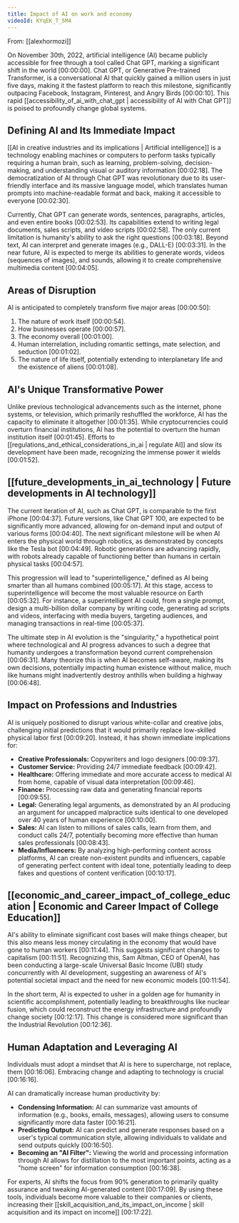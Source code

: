 ```yaml
---
title: Impact of AI on work and economy
videoId: KYqEK_T_5M4
---
```


From: [[alexhormozi]] <br/> 

On November 30th, 2022, artificial intelligence (AI) became publicly accessible for free through a tool called Chat GPT, marking a significant shift in the world <a class="yt-timestamp" data-t="00:00:00">[00:00:00]</a>. Chat GPT, or Generative Pre-trained Transformer, is a conversational AI that quickly gained a million users in just five days, making it the fastest platform to reach this milestone, significantly outpacing Facebook, Instagram, Pinterest, and Angry Birds <a class="yt-timestamp" data-t="00:00:10">[00:00:10]</a>. This rapid [[accessibility_of_ai_with_chat_gpt | accessibility of AI with Chat GPT]] is poised to profoundly change global systems.

## Defining AI and Its Immediate Impact

[[AI in creative industries and its implications | Artificial intelligence]] is a technology enabling machines or computers to perform tasks typically requiring a human brain, such as learning, problem-solving, decision-making, and understanding visual or auditory information <a class="yt-timestamp" data-t="00:02:18">[00:02:18]</a>. The democratization of AI through Chat GPT was revolutionary due to its user-friendly interface and its massive language model, which translates human prompts into machine-readable format and back, making it accessible to everyone <a class="yt-timestamp" data-t="00:02:30">[00:02:30]</a>.

Currently, Chat GPT can generate words, sentences, paragraphs, articles, and even entire books <a class="yt-timestamp" data-t="00:02:53">[00:02:53]</a>. Its capabilities extend to writing legal documents, sales scripts, and video scripts <a class="yt-timestamp" data-t="00:02:58">[00:02:58]</a>. The only current limitation is humanity's ability to ask the right questions <a class="yt-timestamp" data-t="00:03:18">[00:03:18]</a>. Beyond text, AI can interpret and generate images (e.g., DALL-E) <a class="yt-timestamp" data-t="00:03:31">[00:03:31]</a>. In the near future, AI is expected to merge its abilities to generate words, videos (sequences of images), and sounds, allowing it to create comprehensive multimedia content <a class="yt-timestamp" data-t="00:04:05">[00:04:05]</a>.

## Areas of Disruption

AI is anticipated to completely transform five major areas <a class="yt-timestamp" data-t="00:00:50">[00:00:50]</a>:
1.  The nature of work itself <a class="yt-timestamp" data-t="00:00:54">[00:00:54]</a>.
2.  How businesses operate <a class="yt-timestamp" data-t="00:00:57">[00:00:57]</a>.
3.  The economy overall <a class="yt-timestamp" data-t="00:01:00">[00:01:00]</a>.
4.  Human interrelation, including romantic settings, mate selection, and seduction <a class="yt-timestamp" data-t="00:01:02">[00:01:02]</a>.
5.  The nature of life itself, potentially extending to interplanetary life and the existence of aliens <a class="yt-timestamp" data-t="00:01:08">[00:01:08]</a>.

## AI's Unique Transformative Power

Unlike previous technological advancements such as the internet, phone systems, or television, which primarily reshuffled the workforce, AI has the capacity to eliminate it altogether <a class="yt-timestamp" data-t="00:01:35">[00:01:35]</a>. While cryptocurrencies could overturn financial institutions, AI has the potential to overturn the human institution itself <a class="yt-timestamp" data-t="00:01:45">[00:01:45]</a>. Efforts to [[regulations_and_ethical_considerations_in_ai | regulate AI]] and slow its development have been made, recognizing the immense power it wields <a class="yt-timestamp" data-t="00:01:52">[00:01:52]</a>.

## [[future_developments_in_ai_technology | Future developments in AI technology]]

The current iteration of AI, such as Chat GPT, is comparable to the first iPhone <a class="yt-timestamp" data-t="00:04:37">[00:04:37]</a>. Future versions, like Chat GPT 100, are expected to be significantly more advanced, allowing for on-demand input and output of various forms <a class="yt-timestamp" data-t="00:04:40">[00:04:40]</a>. The next significant milestone will be when AI enters the physical world through robotics, as demonstrated by concepts like the Tesla bot <a class="yt-timestamp" data-t="00:04:49">[00:04:49]</a>. Robotic generations are advancing rapidly, with robots already capable of functioning better than humans in certain physical tasks <a class="yt-timestamp" data-t="00:04:57">[00:04:57]</a>.

This progression will lead to "superintelligence," defined as AI being smarter than all humans combined <a class="yt-timestamp" data-t="00:05:17">[00:05:17]</a>. At this stage, access to superintelligence will become the most valuable resource on Earth <a class="yt-timestamp" data-t="00:05:32">[00:05:32]</a>. For instance, a superintelligent AI could, from a single prompt, design a multi-billion dollar company by writing code, generating ad scripts and videos, interfacing with media buyers, targeting audiences, and managing transactions in real-time <a class="yt-timestamp" data-t="00:05:37">[00:05:37]</a>.

The ultimate step in AI evolution is the "singularity," a hypothetical point where technological and AI progress advances to such a degree that humanity undergoes a transformation beyond current comprehension <a class="yt-timestamp" data-t="00:06:31">[00:06:31]</a>. Many theorize this is when AI becomes self-aware, making its own decisions, potentially impacting human existence without malice, much like humans might inadvertently destroy anthills when building a highway <a class="yt-timestamp" data-t="00:06:48">[00:06:48]</a>.

## Impact on Professions and Industries

AI is uniquely positioned to disrupt various white-collar and creative jobs, challenging initial predictions that it would primarily replace low-skilled physical labor first <a class="yt-timestamp" data-t="00:09:20">[00:09:20]</a>. Instead, it has shown immediate implications for:

*   **Creative Professionals:** Copywriters and logo designers <a class="yt-timestamp" data-t="00:09:37">[00:09:37]</a>.
*   **Customer Service:** Providing 24/7 immediate feedback <a class="yt-timestamp" data-t="00:09:42">[00:09:42]</a>.
*   **Healthcare:** Offering immediate and more accurate access to medical AI from home, capable of visual data interpretation <a class="yt-timestamp" data-t="00:09:46">[00:09:46]</a>.
*   **Finance:** Processing raw data and generating financial reports <a class="yt-timestamp" data-t="00:09:55">[00:09:55]</a>.
*   **Legal:** Generating legal arguments, as demonstrated by an AI producing an argument for uncapped malpractice suits identical to one developed over 40 years of human experience <a class="yt-timestamp" data-t="00:10:00">[00:10:00]</a>.
*   **Sales:** AI can listen to millions of sales calls, learn from them, and conduct calls 24/7, potentially becoming more effective than human sales professionals <a class="yt-timestamp" data-t="00:08:43">[00:08:43]</a>.
*   **Media/Influencers:** By analyzing high-performing content across platforms, AI can create non-existent pundits and influencers, capable of generating perfect content with ideal tone, potentially leading to deep fakes and questions of content verification <a class="yt-timestamp" data-t="00:10:17">[00:10:17]</a>.

## [[economic_and_career_impact_of_college_education | Economic and Career Impact of College Education]]

AI's ability to eliminate significant cost bases will make things cheaper, but this also means less money circulating in the economy that would have gone to human workers <a class="yt-timestamp" data-t="00:11:44">[00:11:44]</a>. This suggests significant changes to capitalism <a class="yt-timestamp" data-t="00:11:51">[00:11:51]</a>. Recognizing this, Sam Altman, CEO of OpenAI, has been conducting a large-scale Universal Basic Income (UBI) study concurrently with AI development, suggesting an awareness of AI's potential societal impact and the need for new economic models <a class="yt-timestamp" data-t="00:11:54">[00:11:54]</a>.

In the short term, AI is expected to usher in a golden age for humanity in scientific accomplishment, potentially leading to breakthroughs like nuclear fusion, which could reconstruct the energy infrastructure and profoundly change society <a class="yt-timestamp" data-t="00:12:17">[00:12:17]</a>. This change is considered more significant than the Industrial Revolution <a class="yt-timestamp" data-t="00:12:36">[00:12:36]</a>.

## Human Adaptation and Leveraging AI

Individuals must adopt a mindset that AI is here to supercharge, not replace, them <a class="yt-timestamp" data-t="00:16:06">[00:16:06]</a>. Embracing change and adapting to technology is crucial <a class="yt-timestamp" data-t="00:16:16">[00:16:16]</a>.

AI can dramatically increase human productivity by:
*   **Condensing Information:** AI can summarize vast amounts of information (e.g., books, emails, messages), allowing users to consume significantly more data faster <a class="yt-timestamp" data-t="00:16:21">[00:16:21]</a>.
*   **Predicting Output:** AI can predict and generate responses based on a user's typical communication style, allowing individuals to validate and send outputs quickly <a class="yt-timestamp" data-t="00:16:50">[00:16:50]</a>.
*   **Becoming an "AI Filter":** Viewing the world and processing information through AI allows for distillation to the most important points, acting as a "home screen" for information consumption <a class="yt-timestamp" data-t="00:16:38">[00:16:38]</a>.

For experts, AI shifts the focus from 90% generation to primarily quality assurance and tweaking AI-generated content <a class="yt-timestamp" data-t="00:17:09">[00:17:09]</a>. By using these tools, individuals become more valuable to their companies or clients, increasing their [[skill_acquisition_and_its_impact_on_income | skill acquisition and its impact on income]] <a class="yt-timestamp" data-t="00:17:22">[00:17:22]</a>.
